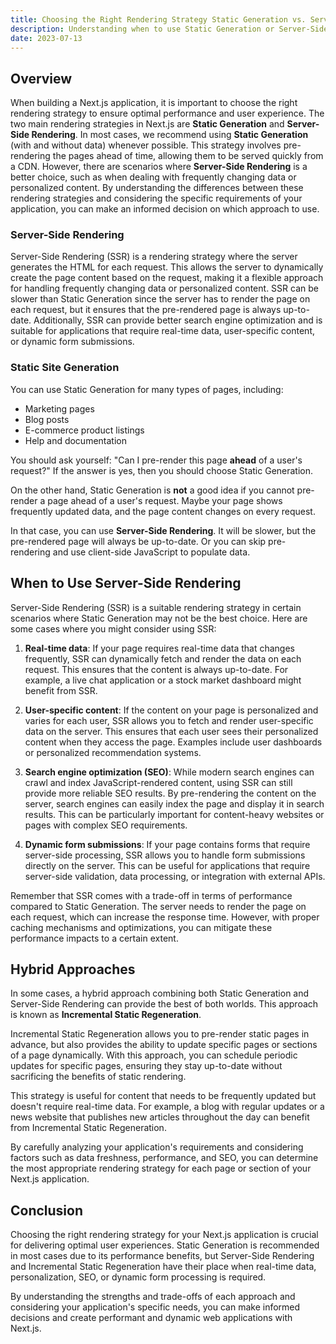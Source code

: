 ```yaml
---
title: Choosing the Right Rendering Strategy Static Generation vs. Server-Side Rendering
description: Understanding when to use Static Generation or Server-Side Rendering in your Next.js application
date: 2023-07-13
---
```


## Overview

When building a Next.js application, it is important to choose the right rendering strategy to ensure optimal performance and user experience. The two main rendering strategies in Next.js are **Static Generation** and **Server-Side Rendering**. In most cases, we recommend using **Static Generation** (with and without data) whenever possible. This strategy involves pre-rendering the pages ahead of time, allowing them to be served quickly from a CDN. However, there are scenarios where **Server-Side Rendering** is a better choice, such as when dealing with frequently changing data or personalized content. By understanding the differences between these rendering strategies and considering the specific requirements of your application, you can make an informed decision on which approach to use.

### Server-Side Rendering

Server-Side Rendering (SSR) is a rendering strategy where the server generates the HTML for each request. This allows the server to dynamically create the page content based on the request, making it a flexible approach for handling frequently changing data or personalized content. SSR can be slower than Static Generation since the server has to render the page on each request, but it ensures that the pre-rendered page is always up-to-date. Additionally, SSR can provide better search engine optimization and is suitable for applications that require real-time data, user-specific content, or dynamic form submissions.

### Static Site Generation

You can use Static Generation for many types of pages, including:

- Marketing pages
- Blog posts
- E-commerce product listings
- Help and documentation

You should ask yourself: "Can I pre-render this page **ahead** of a user's request?" If the answer is yes, then you should choose Static Generation.

On the other hand, Static Generation is **not** a good idea if you cannot pre-render a page ahead of a user's request. Maybe your page shows frequently updated data, and the page content changes on every request.

In that case, you can use **Server-Side Rendering**. It will be slower, but the pre-rendered page will always be up-to-date. Or you can skip pre-rendering and use client-side JavaScript to populate data.

## When to Use Server-Side Rendering

Server-Side Rendering (SSR) is a suitable rendering strategy in certain scenarios where Static Generation may not be the best choice. Here are some cases where you might consider using SSR:

1. **Real-time data**: If your page requires real-time data that changes frequently, SSR can dynamically fetch and render the data on each request. This ensures that the content is always up-to-date. For example, a live chat application or a stock market dashboard might benefit from SSR.

2. **User-specific content**: If the content on your page is personalized and varies for each user, SSR allows you to fetch and render user-specific data on the server. This ensures that each user sees their personalized content when they access the page. Examples include user dashboards or personalized recommendation systems.

3. **Search engine optimization (SEO)**: While modern search engines can crawl and index JavaScript-rendered content, using SSR can still provide more reliable SEO results. By pre-rendering the content on the server, search engines can easily index the page and display it in search results. This can be particularly important for content-heavy websites or pages with complex SEO requirements.

4. **Dynamic form submissions**: If your page contains forms that require server-side processing, SSR allows you to handle form submissions directly on the server. This can be useful for applications that require server-side validation, data processing, or integration with external APIs.

Remember that SSR comes with a trade-off in terms of performance compared to Static Generation. The server needs to render the page on each request, which can increase the response time. However, with proper caching mechanisms and optimizations, you can mitigate these performance impacts to a certain extent.

## Hybrid Approaches

In some cases, a hybrid approach combining both Static Generation and Server-Side Rendering can provide the best of both worlds. This approach is known as **Incremental Static Regeneration**.

Incremental Static Regeneration allows you to pre-render static pages in advance, but also provides the ability to update specific pages or sections of a page dynamically. With this approach, you can schedule periodic updates for specific pages, ensuring they stay up-to-date without sacrificing the benefits of static rendering.

This strategy is useful for content that needs to be frequently updated but doesn't require real-time data. For example, a blog with regular updates or a news website that publishes new articles throughout the day can benefit from Incremental Static Regeneration.

By carefully analyzing your application's requirements and considering factors such as data freshness, performance, and SEO, you can determine the most appropriate rendering strategy for each page or section of your Next.js application.

## Conclusion

Choosing the right rendering strategy for your Next.js application is crucial for delivering optimal user experiences. Static Generation is recommended in most cases due to its performance benefits, but Server-Side Rendering and Incremental Static Regeneration have their place when real-time data, personalization, SEO, or dynamic form processing is required.

By understanding the strengths and trade-offs of each approach and considering your application's specific needs, you can make informed decisions and create performant and dynamic web applications with Next.js.
